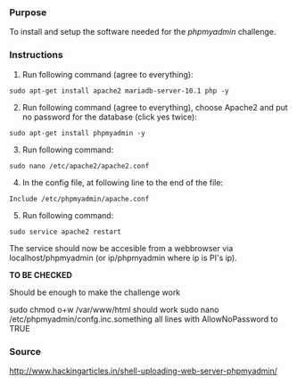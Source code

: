 ### Purpose

To install and setup the software needed for the *phpmyadmin* challenge.

### Instructions

1. Run following command (agree to everything):

```
sudo apt-get install apache2 mariadb-server-10.1 php -y
```

2. Run following command (agree to everything), choose Apache2 and put no password for the database (click yes twice):

```
sudo apt-get install phpmyadmin -y
```

3. Run following command:

```
sudo nano /etc/apache2/apache2.conf
```

4. In the config file, at following line to the end of the file:

```
Include /etc/phpmyadmin/apache.conf
```

5. Run following command:

```
sudo service apache2 restart
```

The service should now be accesible from a webbrowser via localhost/phpmyadmin (or ip/phpmyadmin where ip is PI's ip).

**TO BE CHECKED**

Should be enough to make the challenge work

sudo chmod  o+w /var/www/html should work
sudo nano /etc/phpmyadmin/confg.inc.something all lines with AllowNoPassword to TRUE

### Source

http://www.hackingarticles.in/shell-uploading-web-server-phpmyadmin/
